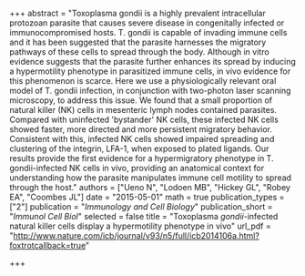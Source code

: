 +++
abstract = "Toxoplasma gondii is a highly prevalent intracellular protozoan parasite that causes severe disease in congenitally infected or immunocompromised hosts. T. gondii is capable of invading immune cells and it has been suggested that the parasite harnesses the migratory pathways of these cells to spread through the body. Although in vitro evidence suggests that the parasite further enhances its spread by inducing a hypermotility phenotype in parasitized immune cells, in vivo evidence for this phenomenon is scarce. Here we use a physiologically relevant oral model of T. gondii infection, in conjunction with two-photon laser scanning microscopy, to address this issue. We found that a small proportion of natural killer (NK) cells in mesenteric lymph nodes contained parasites. Compared with uninfected 'bystander' NK cells, these infected NK cells showed faster, more directed and more persistent migratory behavior. Consistent with this, infected NK cells showed impaired spreading and clustering of the integrin, LFA-1, when exposed to plated ligands. Our results provide the first evidence for a hypermigratory phenotype in T. gondii-infected NK cells in vivo, providing an anatomical context for understanding how the parasite manipulates immune cell motility to spread through the host."
authors = ["Ueno N", "Lodoen MB", "Hickey GL", "Robey EA", "Coombes JL"]
date = "2015-05-01"
math = true
publication_types = ["2"]
publication = "*Immunology and Cell Biology*"
publication_short = "*Immunol Cell Biol*"
selected = false
title = "Toxoplasma *gondii*-infected natural killer cells display a hypermotility phenotype in vivo"
url_pdf = "http://www.nature.com/icb/journal/v93/n5/full/icb2014106a.html?foxtrotcallback=true"

+++
